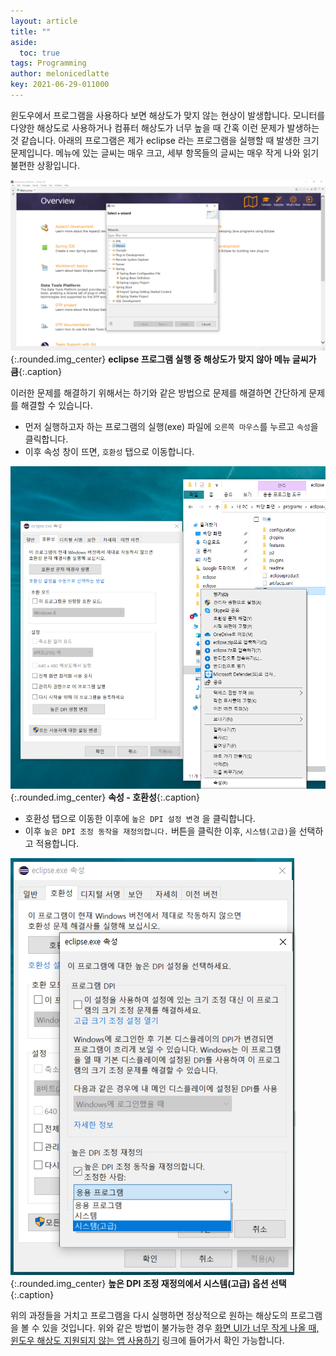 ```yaml
---
layout: article
title: ""
aside:
  toc: true
tags: Programming 
author: melonicedlatte
key: 2021-06-29-011000
---
```


윈도우에서 프로그램을 사용하다 보면 해상도가 맞지 않는 현상이 발생합니다. 모니터를 다양한 해상도로 사용하거나 컴퓨터 해상도가 너무 높을 때 간혹 이런 문제가 발생하는 것 같습니다. 아래의 프로그램은 제가 eclipse 라는 프로그램을 실행할 때 발생한 크기 문제입니다. 메뉴에 있는 글씨는 매우 크고, 세부 항목들의 글씨는 매우 작게 나와 읽기 불편한 상황입니다.

![image](/assets/images/2021_2Q/eclipse.png){:.rounded.img_center}
**eclipse 프로그램 실행 중 해상도가 맞지 않아 메뉴 글씨가 큼**{:.caption}

이러한 문제를 해결하기 위해서는 하기와 같은 방법으로 문제를 해결하면 간단하게 문제를 해결할 수 있습니다. 

- 먼저 실행하고자 하는 프로그램의 실행(exe) 파일에 `오른쪽 마우스`를 누르고 `속성`을 클릭합니다. 
- 이후 속성 창이 뜨면, `호환성` 탭으로 이동합니다.

![image](/assets/images/2021_2Q/eclipse2.png){:.rounded.img_center}
**속성 - 호환성**{:.caption}

- 호환성 탭으로 이동한 이후에 `높은 DPI 설정 변경` 을 클릭합니다.
- 이후 `높은 DPI 조정 동작을 재정의합니다.` 버튼을 클릭한 이후, `시스템(고급)`을 선택하고 적용합니다.

![image](/assets/images/2021_2Q/eclipse3.png){:.rounded.img_center}
**높은 DPI 조정 재정의에서 시스템(고급) 옵션 선택**{:.caption}

위의 과정들을 거치고 프로그램을 다시 실행하면 정상적으로 원하는 해상도의 프로그램을 볼 수 있을 것입니다. 위와 같은 방법이 불가능한 경우 [화면 UI가 너무 작게 나올 때, 윈도우 해상도 지원되지 않는 앱 사용하기](http://melonicedlatte.com/etc/2019/05/05/011800.html) 링크에 들어가서 확인 가능합니다. 